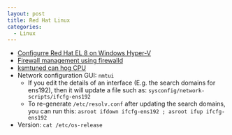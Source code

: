 ```yaml
---
layout: post
title: Red Hat Linux
categories:
  - Linux
---
```

* [Configurre Red Hat EL 8 on Windows Hyper-V](https://developers.redhat.com/rhel8/install-rhel8-hyperv/)
* [Firewall management using firewalld](https://access.redhat.com/documentation/en-us/red_hat_enterprise_linux/7/html/security_guide/sec-viewing_current_status_and_settings_of_firewalld)
* [ksmtuned can hog CPU](https://access.redhat.com/documentation/en-us/red_hat_enterprise_linux/7/html/virtualization_tuning_and_optimization_guide/chap-ksm)
* Network configuration GUI: `nmtui`  
  * If you edit the details of an interface (E.g. the search domains for ens192), then it will update a file such as: `sysconfig/network-scripts/ifcfg-ens192`  
  * To re-generate `/etc/resolv.conf` after updating the search domains, you can run this: `asroot ifdown ifcfg-ens192 ; asroot ifup ifcfg-ens192`
* Version: `cat /etc/os-release`
